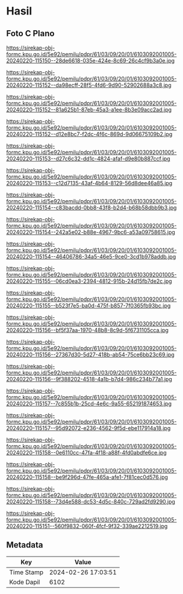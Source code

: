 # Hasil

## Foto C Plano

https://sirekap-obj-formc.kpu.go.id/5e92/pemilu/pdpr/61/03/09/20/01/6103092001005-20240220-115150--28de6618-035e-424e-8c69-26c4cf9b3a0e.jpg

https://sirekap-obj-formc.kpu.go.id/5e92/pemilu/pdpr/61/03/09/20/01/6103092001005-20240220-115152--da98ecff-28f5-4fd6-9d90-52902688a3c8.jpg

https://sirekap-obj-formc.kpu.go.id/5e92/pemilu/pdpr/61/03/09/20/01/6103092001005-20240220-115152--81a625b1-87eb-45a3-a1ee-8b3e09acc2ad.jpg

https://sirekap-obj-formc.kpu.go.id/5e92/pemilu/pdpr/61/03/09/20/01/6103092001005-20240220-115152--d12e8bc7-f2dc-4f6c-869d-9d06675109b2.jpg

https://sirekap-obj-formc.kpu.go.id/5e92/pemilu/pdpr/61/03/09/20/01/6103092001005-20240220-115153--d27c6c32-dd1c-4824-afaf-d9e80b887ccf.jpg

https://sirekap-obj-formc.kpu.go.id/5e92/pemilu/pdpr/61/03/09/20/01/6103092001005-20240220-115153--c12d7135-43af-4b64-8129-56d8dee46a85.jpg

https://sirekap-obj-formc.kpu.go.id/5e92/pemilu/pdpr/61/03/09/20/01/6103092001005-20240220-115154--c83bacdd-0bb8-43f8-b2d4-b68b58dbb9b3.jpg

https://sirekap-obj-formc.kpu.go.id/5e92/pemilu/pdpr/61/03/09/20/01/6103092001005-20240220-115154--242a5e02-b88e-4967-9bc6-a53a09758615.jpg

https://sirekap-obj-formc.kpu.go.id/5e92/pemilu/pdpr/61/03/09/20/01/6103092001005-20240220-115154--46406786-34a5-46e5-9ce0-3cd1b978addb.jpg

https://sirekap-obj-formc.kpu.go.id/5e92/pemilu/pdpr/61/03/09/20/01/6103092001005-20240220-115155--06cd0ea3-2394-4812-915b-24d15fb7de2c.jpg

https://sirekap-obj-formc.kpu.go.id/5e92/pemilu/pdpr/61/03/09/20/01/6103092001005-20240220-115155--b523f7e5-ba0d-475f-b857-7f0365fb93bc.jpg

https://sirekap-obj-formc.kpu.go.id/5e92/pemilu/pdpr/61/03/09/20/01/6103092001005-20240220-115156--bf5f37aa-1970-48b8-8c9d-5f6731105cca.jpg

https://sirekap-obj-formc.kpu.go.id/5e92/pemilu/pdpr/61/03/09/20/01/6103092001005-20240220-115156--27367d30-5d27-418b-ab54-75ce6bb23c69.jpg

https://sirekap-obj-formc.kpu.go.id/5e92/pemilu/pdpr/61/03/09/20/01/6103092001005-20240220-115156--9f388202-4518-4a1b-b7d4-986c234b77a1.jpg

https://sirekap-obj-formc.kpu.go.id/5e92/pemilu/pdpr/61/03/09/20/01/6103092001005-20240220-115157--7c855b1b-25cd-4e6c-9a55-652191874653.jpg

https://sirekap-obj-formc.kpu.go.id/5e92/pemilu/pdpr/61/03/09/20/01/6103092001005-20240220-115157--95d92072-e236-4562-9f5d-ebe117914a18.jpg

https://sirekap-obj-formc.kpu.go.id/5e92/pemilu/pdpr/61/03/09/20/01/6103092001005-20240220-115158--0e6110cc-47fa-4f18-a88f-4fd0abdfe6ce.jpg

https://sirekap-obj-formc.kpu.go.id/5e92/pemilu/pdpr/61/03/09/20/01/6103092001005-20240220-115158--be9f296d-47fe-465a-afe1-7f81cec0d576.jpg

https://sirekap-obj-formc.kpu.go.id/5e92/pemilu/pdpr/61/03/09/20/01/6103092001005-20240220-115158--73d4e588-dc53-4d5c-840c-729ad2fd9290.jpg

https://sirekap-obj-formc.kpu.go.id/5e92/pemilu/pdpr/61/03/09/20/01/6103092001005-20240220-115151--560f9832-060f-4fcf-9f32-339ae2212519.jpg


## Metadata

| Key        | Value               |
| ---------- | ------------------- |
| Time Stamp | 2024-02-26 17:03:51 |
| Kode Dapil | 6102                |



